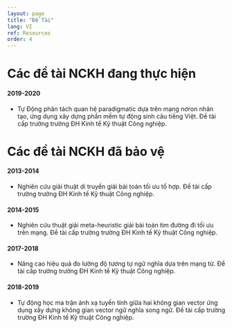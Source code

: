 ```yaml
---
layout: page
title: "Đề Tài"
lang: VI
ref: Resources
order: 4
---
```

# Các đề tài NCKH đang thực hiện
#### 2019-2020
* Tự Động phân tách quan hệ paradigmatic dựa trên mạng nơron nhân tạo, ứng dụng xây dựng phần mềm tự động sinh câu tiếng Việt. Đề tài cấp trường trường ĐH Kinh tế Kỹ thuật Công nghiệp.

# Các đề tài NCKH đã bảo vệ
#### 2013-2014
* Nghiên cứu giải thuật di truyền giải bài toán tối ưu tổ hợp. Đề tài cấp trường trường ĐH Kinh tế Kỹ thuật Công nghiệp.
#### 2014-2015
* Nghiên cứu thuật giải meta-heuristic giải bài toán tìm đường đi tối ưu trên mạng. Đề tài cấp trường trường ĐH Kinh tế Kỹ thuật Công nghiệp. 
#### 2017-2018
* Nâng cao hiệu quả đo lường độ tương tự ngữ nghĩa dựa trên mạng từ. Đề tài cấp trường trường ĐH Kinh tế Kỹ thuật Công nghiệp.
#### 2018-2019
* Tự động học ma trận ánh xạ tuyến tính giữa hai không gian vector ứng dụng xây dựng không gian vector ngữ nghĩa song ngữ. Đề tài cấp trường trường ĐH Kinh tế Kỹ thuật Công nghiệp.

